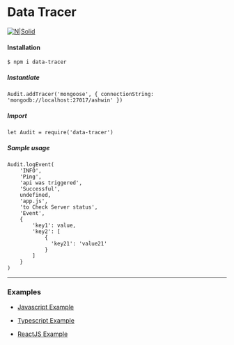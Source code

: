 # Data Tracer

[![N|Solid](https://video.oznoz.com/media/brands/property_logo/1421940829_S1_AlienMonkeys_logo.png)]()



#### Installation

`$ npm i data-tracer`


##### Instantiate

`Audit.addTracer('mongoose', { connectionString: 'mongodb://localhost:27017/ashwin' })`


##### Import 

`let Audit = require('data-tracer')`


##### Sample usage



    Audit.logEvent(
        'INFO',
        'Ping',
        'api was triggered',
        'Successful',
        undefined,
        'app.js',
        'to Check Server status',
        'Event',
        {
            'key1': value,
            'key2': [
                {
                  'key21': 'value21'
                }
            ]
        }
    )


----------
    
### Examples
 * [Javascript Example](https://github.com/SAshwinAchu10/data-tracer/tree/master/examples/javascript) 

 * [Typescript Example](https://github.com/SAshwinAchu10/data-tracer/tree/master/examples/typescript)

 * [ReactJS Example](https://github.com/SAshwinAchu10/data-tracer/tree/master/examples/react)